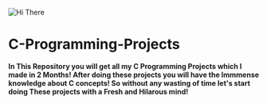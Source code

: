 ![Hi There](https://forthebadge.com/images/badges/made-with-c.svg)
# C-Programming-Projects
**In This Repository you will get all my C Programming Projects which I made in 2  Months!
After doing these projects you will have the Immmense knowledge about C concepts!
So without any wasting of time let's start doing These projects with a Fresh and Hilarous mind!**
